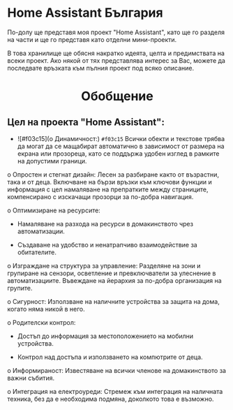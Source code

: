 <h1>
Home Assistant България
</h1>

По-долу ще представя моя проект "Home Assistant", като ще го разделя на части и ще го представя като отделни мини-проекти.

В това хранилище ще обясня накратко идеята, целта и предимствата на всеки проект. Ако някой от тях представлява интерес за Вас, можете да последвате връзката към пълния проект под всяко описание.


<center><h1>Обобщение</h1></center>

<h2>Цел на проекта "Home Assistant":</h2>

 - ![#f03c15](o	Динамичност:) `#f03c15` Всички обекти и текстове трябва да могат да се мащабират автоматично в зависимост от размера на екрана или прозореца, като се поддържа удобен изглед в рамките на допустими граници.

  o	Опростен и стегнат дизайн: Лесен за разбиране както от възрастни, така и от деца. Включване на бързи връзки към ключови функции и       информация с цел намаляване на препратките между страниците, компенсирано с изскачащи прозорци за по-добра навигация.

  o	Оптимизиране на ресурсите:
  
   -	Намаляване на разхода на ресурси в домакинството чрез автоматизации.
   
   -	Създаване на удобство и ненатрапчиво взаимодействие за обитателите.
     
  o	Изграждане на структура за управление: Разделяне на зони и групиране на сензори, осветление и превключватели за улеснение в автоматизациите. Въвеждане на йерархия за по-добра организация на групите.
  
  o	Сигурност: Използване на наличните устройства за защита на дома, когато няма никой в него.
  
  o	Родителски контрол:
  
   -	Достъп до информация за местоположението на мобилни устройства.
     
   -	Контрол над достъпа и използването на компютрите от деца.
     
  o	Информираност: Известяване на всички членове на домакинството за важни събития.
  
  o	Интеграция на електроуреди: Стремеж към интеграция на наличната техника, без да е необходима подмяна, доколкото това е възможно.

